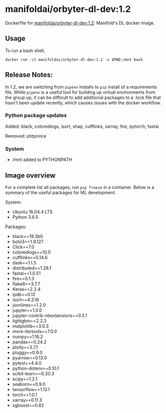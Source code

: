 # manifoldai/orbyter-dl-dev:1.2

Dockerfile for [manifoldai/orbyter-dl-dev:1.2](https://hub.docker.com/r/manifoldai/orbyter-dl-dev): Manifold's DL docker image.

## Usage

To run a bash shell, 

`
docker run -it manifoldai/orbyter-dl-dev:1.2 -v $PWD:/mnt bash
`

## Release Notes:

In 1.2, we are switching from `pipenv` installs to `pip` install of a requirements file. 
While `pipenv` is a useful tool for building up virtual environments from the group up,
it can be difficult to add additional packages to a .lock file that hasn't been update
recently, which causes issues with the docker workflow. 

### Python package updates

Added: black, coloredlogs, isort, shap, cufflinks, xarray, fire, pytorch, fastai

Removed: ptitprince

### System

* /mnt added to PYTHONPATH

## Image overview
For a complete list all packages, run `pip freeze` in a container. Below is a summary of
the useful packages for ML development.

System:

* Ubuntu 16.04.4 LTS
* Python 3.6.5

Packages:

* black==19.3b0
* boto3==1.9.127
* Click==7.0
* coloredlogs==10.0
* cufflinks==0.14.6
* dask==1.1.5
* distributed==1.26.1
* fastai==1.0.51
* fire==0.1.3
* flake8==3.7.7
* Keras==2.2.4
* ipdb==0.12
* isort==4.3.16
* jsonlines==1.2.0
* jupyter==1.0.0
* jupyter-contrib-nbextensions==0.5.1
* lightgbm==2.2.3
* matplotlib==3.0.3
* more-itertools==7.0.0
* numpy==1.16.2
* pandas==0.24.2
* plotly==3.7.1
* pluggy==0.9.0
* pyarrow==0.13.0
* pytest==4.4.0
* python-dotenv==0.10.1
* scikit-learn==0.20.3
* scipy==1.2.1
* seaborn==0.9.0
* tensorflow==1.13.1
* torch==1.0.1
* xarray==0.11.3
* xgboost==0.82
